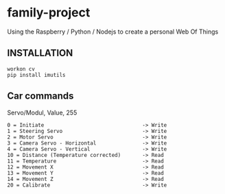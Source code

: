 family-project
==============

Using the Raspberry / Python / Nodejs to create a personal Web Of Things

INSTALLATION
------------

    workon cv
    pip install imutils


Car commands
------------

Servo/Modul, Value, 255

    0 = Initiate                                -> Write
    1 = Steering Servo                          -> Write
    2 = Motor Servo                             -> Write
    3 = Camera Servo - Horizontal               -> Write
    4 = Camera Servo - Vertical                 -> Write
    10 = Distance (Temperature corrected)       -> Read
    11 = Temperature                            -> Read
    12 = Movement X                             -> Read
    13 = Movement Y                             -> Read
    14 = Movement Z                             -> Read
    20 = Calibrate                              -> Write
    
